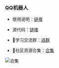 ### QQ机器人

- 使用说明：[链接](https://mp.weixin.qq.com/s/stuRQLqXDrg3czHCaYYyWw)
- 源代码：[链接](https://gitee.com/zhaofeng092/library/blob/main/java-library/%E5%85%B3%E9%94%AE%E8%AF%8D/%E4%BC%81%E9%B9%85%E8%87%AA%E5%8A%A8%E5%8C%96/qq.py)





- 🚸学习交流群：[进群](https://mp.weixin.qq.com/s/oLSUxE1RwTFK5iJFb-jFgQ) 
- 📱社区资源合集：[合集](https://blog.csdn.net/weixin_42321517/article/details/113122547)



![合集](https://img-blog.csdnimg.cn/20210303170458567.jpg?x-oss-process=image/watermark,type_ZmFuZ3poZW5naGVpdGk,shadow_10,text_aHR0cHM6Ly9ibG9nLmNzZG4ubmV0L3dlaXhpbl80MjMyMTUxNw==,size_16,color_FFFFFF,t_70#pic_center)